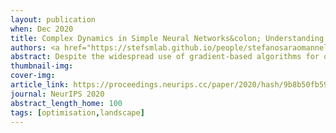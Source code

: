 ```yaml
---
layout: publication
when: Dec 2020
title: Complex Dynamics in Simple Neural Networks&colon; Understanding Gradient Flow in Phase Retrieval
authors: <a href="https://stefsmlab.github.io/people/stefanosaraomannelli/"><u>Stefano Sarao Mannelli</u></a>, Giulio Biroli, Chiara Cammarota, Florent Krzakala, Pierfrancesco Urbani, Lenka Zdeborova
abstract: Despite the widespread use of gradient-based algorithms for optimising high-dimensional non-convex functions, understanding their ability of finding good minima instead of being trapped in spurious ones remains to a large extent an open problem. Here we focus on gradient flow dynamics for phase retrieval from random measurements. When the ratio of the number of measurements over the input dimension is small the dynamics remains trapped in spurious minima with large basins of attraction. We find analytically that above a critical ratio those critical points become unstable developing a negative direction toward the signal. By numerical experiments we show that in this regime the gradient flow algorithm is not trapped; it drifts away from the spurious critical points along the unstable direction and succeeds in finding the global minimum. Using tools from statistical physics we characterise this phenomenon, which is related to a BBP-type transition in the Hessian of the spurious minima.
thumbnail-img:
cover-img:
article_link: https://proceedings.neurips.cc/paper/2020/hash/9b8b50fb590c590ffbf1295ce92258dc-Abstract.html
journal: NeurIPS 2020
abstract_length_home: 100
tags: [optimisation,landscape]
---
```

